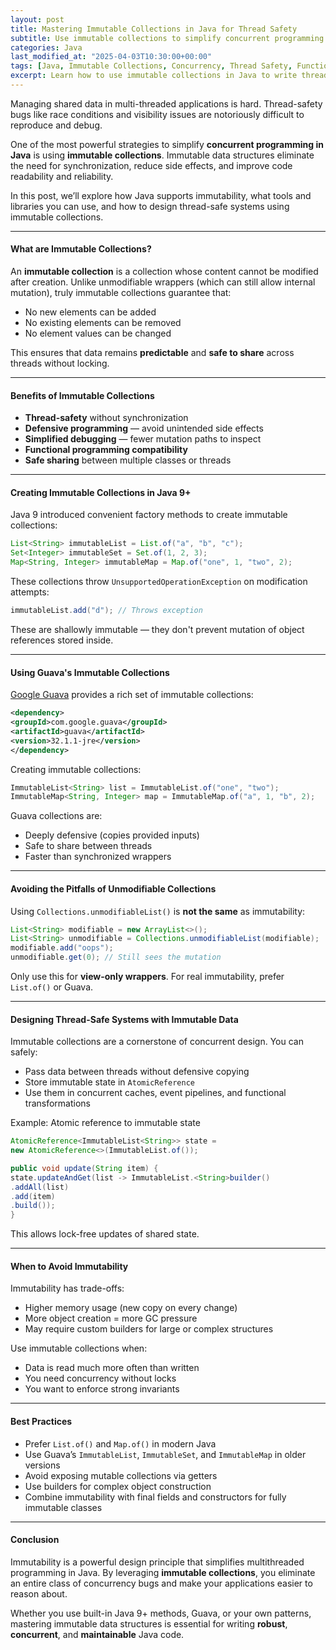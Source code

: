 ```yaml
---
layout: post
title: Mastering Immutable Collections in Java for Thread Safety
subtitle: Use immutable collections to simplify concurrent programming and write safer Java code
categories: Java
last_modified_at: "2025-04-03T10:30:00+00:00"
tags: [Java, Immutable Collections, Concurrency, Thread Safety, Functional Programming]
excerpt: Learn how to use immutable collections in Java to write thread-safe and predictable code. Explore built-in tools from Java 9+, Guava, and functional techniques that reduce concurrency bugs.
---
```

Managing shared data in multi-threaded applications is hard. Thread-safety bugs like race conditions and visibility issues are notoriously difficult to reproduce and debug.

One of the most powerful strategies to simplify **concurrent programming in Java** is using **immutable collections**. Immutable data structures eliminate the need for synchronization, reduce side effects, and improve code readability and reliability.

In this post, we’ll explore how Java supports immutability, what tools and libraries you can use, and how to design thread-safe systems using immutable collections.

---

#### What are Immutable Collections?

An **immutable collection** is a collection whose content cannot be modified after creation. Unlike unmodifiable wrappers (which can still allow internal mutation), truly immutable collections guarantee that:

- No new elements can be added
- No existing elements can be removed
- No element values can be changed

This ensures that data remains **predictable** and **safe to share** across threads without locking.

---

#### Benefits of Immutable Collections

- **Thread-safety** without synchronization
- **Defensive programming** — avoid unintended side effects
- **Simplified debugging** — fewer mutation paths to inspect
- **Functional programming compatibility**
- **Safe sharing** between multiple classes or threads

---

#### Creating Immutable Collections in Java 9+

Java 9 introduced convenient factory methods to create immutable collections:

```java
List<String> immutableList = List.of("a", "b", "c");
Set<Integer> immutableSet = Set.of(1, 2, 3);
Map<String, Integer> immutableMap = Map.of("one", 1, "two", 2);
```

These collections throw `UnsupportedOperationException` on modification attempts:

```java
immutableList.add("d"); // Throws exception
```

These are shallowly immutable — they don't prevent mutation of object references stored inside.

---

#### Using Guava's Immutable Collections

[Google Guava](https://github.com/google/guava) provides a rich set of immutable collections:

```xml
<dependency>
<groupId>com.google.guava</groupId>
<artifactId>guava</artifactId>
<version>32.1.1-jre</version>
</dependency>
```

Creating immutable collections:

```java
ImmutableList<String> list = ImmutableList.of("one", "two");
ImmutableMap<String, Integer> map = ImmutableMap.of("a", 1, "b", 2);
```

Guava collections are:
- Deeply defensive (copies provided inputs)
- Safe to share between threads
- Faster than synchronized wrappers

---

#### Avoiding the Pitfalls of Unmodifiable Collections

Using `Collections.unmodifiableList()` is **not the same** as immutability:

```java
List<String> modifiable = new ArrayList<>();
List<String> unmodifiable = Collections.unmodifiableList(modifiable);
modifiable.add("oops");
unmodifiable.get(0); // Still sees the mutation
```

Only use this for **view-only wrappers**. For real immutability, prefer `List.of()` or Guava.

---

#### Designing Thread-Safe Systems with Immutable Data

Immutable collections are a cornerstone of concurrent design. You can safely:
- Pass data between threads without defensive copying
- Store immutable state in `AtomicReference`
- Use them in concurrent caches, event pipelines, and functional transformations

Example: Atomic reference to immutable state

```java
AtomicReference<ImmutableList<String>> state =
new AtomicReference<>(ImmutableList.of());

public void update(String item) {
state.updateAndGet(list -> ImmutableList.<String>builder()
.addAll(list)
.add(item)
.build());
}
```

This allows lock-free updates of shared state.

---

#### When to Avoid Immutability

Immutability has trade-offs:
- Higher memory usage (new copy on every change)
- More object creation = more GC pressure
- May require custom builders for large or complex structures

Use immutable collections when:
- Data is read much more often than written
- You need concurrency without locks
- You want to enforce strong invariants

---

#### Best Practices

- Prefer `List.of()` and `Map.of()` in modern Java
- Use Guava’s `ImmutableList`, `ImmutableSet`, and `ImmutableMap` in older versions
- Avoid exposing mutable collections via getters
- Use builders for complex object construction
- Combine immutability with final fields and constructors for fully immutable classes

---

#### Conclusion

Immutability is a powerful design principle that simplifies multithreaded programming in Java. By leveraging **immutable collections**, you eliminate an entire class of concurrency bugs and make your applications easier to reason about.

Whether you use built-in Java 9+ methods, Guava, or your own patterns, mastering immutable data structures is essential for writing **robust**, **concurrent**, and **maintainable** Java code.
